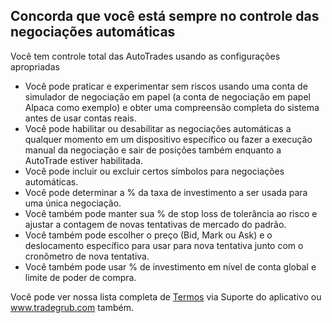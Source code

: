 ## Concorda que você está sempre no controle das negociações automáticas

Você tem controle total das AutoTrades usando as configurações apropriadas
- Você pode praticar e experimentar sem riscos usando uma conta de simulador de negociação em papel (a conta de negociação em papel Alpaca como exemplo) e obter uma compreensão completa do sistema antes de usar contas reais.
- Você pode habilitar ou desabilitar as negociações automáticas a qualquer momento em um dispositivo específico ou fazer a execução manual da negociação e sair de posições também enquanto a AutoTrade estiver habilitada.
- Você pode incluir ou excluir certos símbolos para negociações automáticas.
- Você pode determinar a % da taxa de investimento a ser usada para uma única negociação.
- Você também pode manter sua % de stop loss de tolerância ao risco e ajustar a contagem de novas tentativas de mercado do padrão.
- Você também pode escolher o preço (Bid, Mark ou Ask) e o deslocamento específico para usar para nova tentativa junto com o cronômetro de nova tentativa.
- Você também pode usar % de investimento em nível de conta global e limite de poder de compra.

Você pode ver nossa lista completa de [Termos](https://tradegrub.com/terms) via Suporte do aplicativo ou www.tradegrub.com também.
